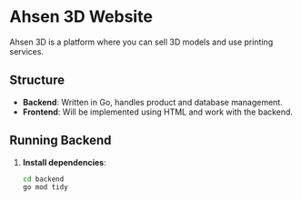 # Ahsen 3D Website

Ahsen 3D is a platform where you can sell 3D models and use printing services.

## Structure

- **Backend**: Written in Go, handles product and database management.
- **Frontend**: Will be implemented using HTML and work with the backend.

## Running Backend

1. **Install dependencies**:

   ```bash
   cd backend
   go mod tidy
